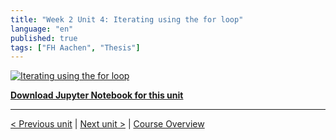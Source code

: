 ```yaml
---
title: "Week 2 Unit 4: Iterating using the for loop"
language: "en"
published: true
tags: ["FH Aachen", "Thesis"]
---
```


[![Iterating using the for loop](https://img.youtube.com/vi/qAJqjz8WFgE/hqdefault.jpg)](https://youtu.be/qAJqjz8WFgE)

[**Download Jupyter Notebook for this unit**](https://opensap-public.s3.openhpicloud.de/courses/2qRB6Gz3FcfD2OBbnSCf8m/rtfiles/5vH3McjFYErYhduE77dnTf/openSAP_python1_Week_2_Unit_4_theforloop_notebook.ipynb)

---

[< Previous unit](/teaching/python-mooc/week2_unit4_selftest) | [Next unit >](/teaching/python-mooc/week2_unit3_selftest) |
[Course Overview](/teaching/python-mooc)